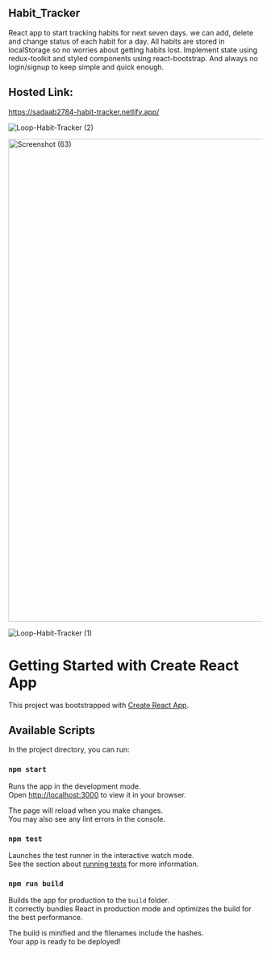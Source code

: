 ## Habit_Tracker
React app to start tracking habits for next seven days. we can add, delete and change status of each habit for a day. All habits are stored in localStorage so no worries about getting habits lost. Implement state using redux-toolkit and styled components using react-bootstrap. And always no login/signup to keep simple and quick enough.

## Hosted Link:
https://sadaab2784-habit-tracker.netlify.app/

![Loop-Habit-Tracker (2)](https://user-images.githubusercontent.com/106314415/201147211-92c9d68d-f99a-4113-8d61-a901c273d3a1.png)

<img width="958" alt="Screenshot (63)" src="https://user-images.githubusercontent.com/106314415/201146574-efd2ed3c-5d1c-44e3-a2e9-c2cdbe6061b0.png">

![Loop-Habit-Tracker (1)](https://user-images.githubusercontent.com/106314415/201147402-3979290c-23ab-4c8e-b82f-d45d3f69c5e4.png)


# Getting Started with Create React App

This project was bootstrapped with [Create React App](https://github.com/facebook/create-react-app).

## Available Scripts

In the project directory, you can run:

### `npm start`

Runs the app in the development mode.\
Open [http://localhost:3000](http://localhost:3000) to view it in your browser.

The page will reload when you make changes.\
You may also see any lint errors in the console.

### `npm test`

Launches the test runner in the interactive watch mode.\
See the section about [running tests](https://facebook.github.io/create-react-app/docs/running-tests) for more information.

### `npm run build`

Builds the app for production to the `build` folder.\
It correctly bundles React in production mode and optimizes the build for the best performance.

The build is minified and the filenames include the hashes.\
Your app is ready to be deployed!
